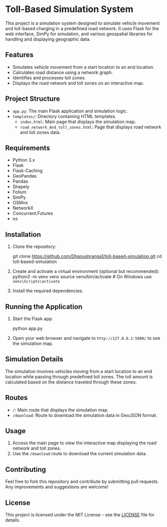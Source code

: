 
# Toll-Based Simulation System

This project is a simulation system designed to simulate vehicle movement and toll-based charging in a predefined road network. It uses Flask for the web interface, SimPy for simulation, and various geospatial libraries for handling and displaying geographic data.

## Features

- Simulates vehicle movement from a start location to an end location.
- Calculates road distance using a network graph.
- Identifies and processes toll zones.
- Displays the road network and toll zones on an interactive map.

## Project Structure

- `app.py`: The main Flask application and simulation logic.
- `templates/`: Directory containing HTML templates.
  - `index.html`: Main page that displays the simulation map.
  - `road_network_And_toll_zones.html`: Page that displays road network and toll zones data.

## Requirements

- Python 3.x
- Flask
- Flask-Caching
- GeoPandas
- Pandas
- Shapely
- Folium
- SimPy
- OSMnx
- NetworkX
- Concurrent.Futures
- os

## Installation

1. Clone the repository:

    git clone https://github.com/Dhanushranga1/toll-based-simulation.git
    cd toll-based-simulation


2. Create and activate a virtual environment (optional but recommended):
    python3 -m venv venv
    source venv/bin/activate  # On Windows use `venv\Scripts\activate`
    

3. Install the required dependencies:

## Running the Application

1. Start the Flask app:
    
    python app.py
    

2. Open your web browser and navigate to `http://127.0.0.1:5000/` to see the simulation map.

## Simulation Details

The simulation involves vehicles moving from a start location to an end location while passing through predefined toll zones. The toll amount is calculated based on the distance traveled through these zones. 

## Routes

- `/`: Main route that displays the simulation map.
- `/download`: Route to download the simulation data in GeoJSON format.

## Usage

1. Access the main page to view the interactive map displaying the road network and toll zones.
2. Use the `/download` route to download the current simulation data.

## Contributing

Feel free to fork this repository and contribute by submitting pull requests. Any improvements and suggestions are welcome!

## License

This project is licensed under the MIT License - see the [LICENSE](LICENSE) file for details.

